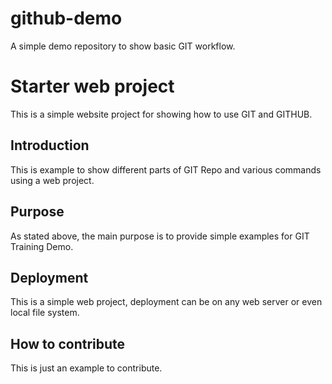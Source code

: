 # github-demo
A simple demo repository to show basic GIT workflow.
# Starter web project
This is a simple website project for showing how to use GIT and GITHUB.

## Introduction
This is example to show different parts of GIT Repo and various commands using a web project.

## Purpose
As stated above, the main purpose is to provide simple examples for GIT Training Demo.

## Deployment

This is a simple web project, deployment can be on any web server or even local file system.

## How to contribute
This is just an example to contribute.